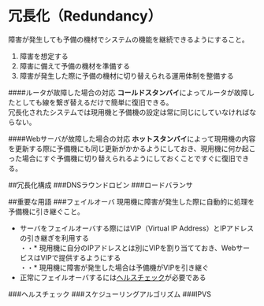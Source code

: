 冗長化（Redundancy）
======
障害が発生しても予備の機材でシステムの機能を継続できるようにすること。  
1. 障害を想定する  
2. 障害に備えて予備の機材を準備する  
3. 障害が発生した際に予備の機材に切り替えられる運用体制を整備する  

####ルータが故障した場合の対応
**コールドスタンバイ**によってルータが故障したとしても線を繋ぎ替えるだけで簡単に復旧できる。  
冗長化されたシステムでは現用機と予備機の設定は常に同じにしていなければならない。  

####Webサーバが故障した場合の対応
**ホットスタンバイ**によって現用機の内容を更新する際に予備機にも同じ更新がかかるようにしておき、現用機に何か起こった場合にすぐ予備機に切り替えられるようにしておくことですぐに復旧できる。  

##冗長化構成
###DNSラウンドロビン
###ロードバランサ

##重要な用語
###フェイルオーバ
現用機に障害が発生した際に自動的に処理を予備機に引き継ぐこと。  
* サーバをフェイルオーバする際にはVIP（Virtual IP Address）とIPアドレスの引き継ぎを利用する  
・・* 現用機に自分のIPアドレスとは別にVIPを割り当てておき、WebサービスはVIPで提供するようにする  
・・* 現用機に障害が発生した場合は予備機がVIPを引き継ぐ  
* 正常にフェイルオーバするには[ヘルスチェック](./redundancy.md#%E3%83%95%E3%82%A7%E3%82%A4%E3%83%AB%E3%82%AA%E3%83%BC%E3%83%90)が必要である  

###ヘルスチェック
###スケジューリングアルゴリズム
###IPVS
